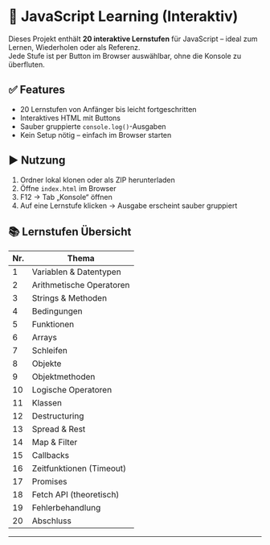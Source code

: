 # 🧠 JavaScript Learning (Interaktiv)

Dieses Projekt enthält **20 interaktive Lernstufen** für JavaScript – ideal zum Lernen, Wiederholen oder als Referenz.  
Jede Stufe ist per Button im Browser auswählbar, ohne die Konsole zu überfluten.

## ✅ Features

- 20 Lernstufen von Anfänger bis leicht fortgeschritten
- Interaktives HTML mit Buttons
- Sauber gruppierte `console.log()`-Ausgaben
- Kein Setup nötig – einfach im Browser starten

## ▶️ Nutzung

1. Ordner lokal klonen oder als ZIP herunterladen
2. Öffne `index.html` im Browser
3. F12 → Tab „Konsole“ öffnen
4. Auf eine Lernstufe klicken → Ausgabe erscheint sauber gruppiert

## 📚 Lernstufen Übersicht

| Nr. | Thema                      |
|-----|----------------------------|
| 1   | Variablen & Datentypen     |
| 2   | Arithmetische Operatoren   |
| 3   | Strings & Methoden         |
| 4   | Bedingungen                |
| 5   | Funktionen                 |
| 6   | Arrays                     |
| 7   | Schleifen                  |
| 8   | Objekte                    |
| 9   | Objektmethoden             |
| 10  | Logische Operatoren        |
| 11  | Klassen                    |
| 12  | Destructuring              |
| 13  | Spread & Rest              |
| 14  | Map & Filter               |
| 15  | Callbacks                  |
| 16  | Zeitfunktionen (Timeout)   |
| 17  | Promises                   |
| 18  | Fetch API (theoretisch)    |
| 19  | Fehlerbehandlung           |
| 20  | Abschluss                  |

---



